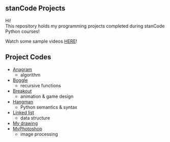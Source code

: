 ## stanCode Projects
Hi!\
This repository holds my programming projects completed during stanCode Python courses!

Watch some sample videos [HERE](https://drive.google.com/drive/folders/1Gi3bn9qPW_gR0ISyGzVPLd5Bztdvd7rF?fbclid=IwAR36BW3v_bHn-Idsh-0_ROSWLwrXOzoervZId25OOzH2LX4b6FCGDfULdDg)!

## Project Codes
* [Anagram](https://github.com/lupeiyi23/stanCode/tree/main/GitHub/anagram)
  * algorithm
* [Boggle](https://github.com/lupeiyi23/stanCode/tree/main/GitHub/boggle)
  * recursive functions
* [Breakout](https://github.com/lupeiyi23/stanCode/tree/main/GitHub/breakout)
  * animation & game design
* [Hangman](https://github.com/lupeiyi23/stanCode/tree/main/GitHub/hangman)
  * Python semantics & syntax
* [Linked list](https://github.com/lupeiyi23/stanCode/tree/main/GitHub/linked_list)
  * data structure
* [My drawing](https://github.com/lupeiyi23/stanCode/tree/main/GitHub/my_drawing)
* [MyPhotoshop](https://github.com/lupeiyi23/stanCode/tree/main/GitHub/my_photoshop)
  * image processing
